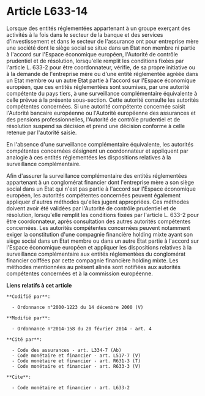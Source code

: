 # Article L633-14

Lorsque des entités réglementées appartenant à un groupe exerçant des activités à la fois dans le secteur de la banque et des
services d'investissement et dans le secteur de l'assurance ont pour entreprise mère une société dont le siège social se
situe dans un Etat non membre ni partie à l'accord sur l'Espace économique européen, l'Autorité de contrôle prudentiel et de
résolution, lorsqu'elle remplit les conditions fixées par l'article L. 633-2 pour être coordonnateur, vérifie, de sa propre
initiative ou à la demande de l'entreprise mère ou d'une entité réglementée agréée dans un Etat membre ou un autre Etat
partie à l'accord sur l'Espace économique européen, que ces entités réglementées sont soumises, par une autorité compétente
du pays tiers, à une surveillance complémentaire équivalente à celle prévue à la présente sous-section. Cette autorité
consulte les autorités compétentes concernées. Si une autorité compétente concernée saisit l'Autorité bancaire européenne ou
l'Autorité européenne des assurances et des pensions professionnelles, l'Autorité de contrôle prudentiel et de résolution
suspend sa décision et prend une décision conforme à celle retenue par l'autorité saisie. 

En l'absence d'une surveillance complémentaire équivalente, les autorités compétentes concernées désignent un coordonnateur
et appliquent par analogie à ces entités réglementées les dispositions relatives à la surveillance complémentaire. 

Afin d'assurer la surveillance complémentaire des entités réglementées appartenant à un conglomérat financier dont
l'entreprise mère a son siège social dans un Etat qui n'est pas partie à l'accord sur l'Espace économique européen, les
autorités compétentes concernées peuvent également appliquer d'autres méthodes qu'elles jugent appropriées. Ces méthodes
doivent avoir été validées par l'Autorité de contrôle prudentiel et de résolution, lorsqu'elle remplit les conditions fixées
par l'article L. 633-2 pour être coordonnateur, après consultation des autres autorités compétentes concernées. Les autorités
compétentes concernées peuvent notamment exiger la constitution d'une compagnie financière holding mixte ayant son siège
social dans un Etat membre ou dans un autre Etat partie à l'accord sur l'Espace économique européen et appliquer les
dispositions relatives à la surveillance complémentaire aux entités réglementées du conglomérat financier coiffées par cette
compagnie financière holding mixte. Les méthodes mentionnées au présent alinéa sont notifiées aux autorités compétentes
concernées et à la commission européenne.

**Liens relatifs à cet article**

	**Codifié par**:

	  - Ordonnance n°2000-1223 du 14 décembre 2000 (V)

	**Modifié par**:

	  - Ordonnance n°2014-158 du 20 février 2014 - art. 4

	**Cité par**:

	  - Code des assurances - art. L334-7 (Ab)
	  - Code monétaire et financier - art. L517-7 (V)
	  - Code monétaire et financier - art. R631-3 (T)
	  - Code monétaire et financier - art. R633-3 (V)

	**Cite**:

	  - Code monétaire et financier - art. L633-2
